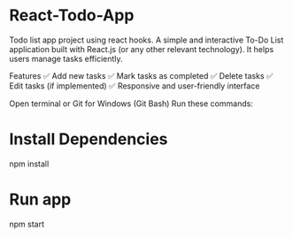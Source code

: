 # React-Todo-App
Todo list app project using react hooks. A simple and interactive To-Do List application built with React.js (or any other relevant technology). It helps users manage tasks efficiently.

Features
✅ Add new tasks
✅ Mark tasks as completed
✅ Delete tasks
✅ Edit tasks (if implemented)
✅ Responsive and user-friendly interface

Open terminal or Git for Windows (Git Bash) Run these commands: 
# Install Dependencies
npm install

# Run app
npm start
